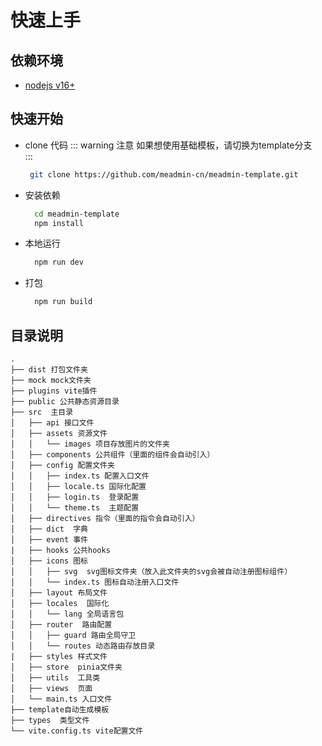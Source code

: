 # 快速上手

## 依赖环境
- [nodejs v16+](https://nodejs.org/en/)

## 快速开始
- clone 代码
    ::: warning 注意
    如果想使用基础模板，请切换为template分支   
    :::
  ``` sh
   git clone https://github.com/meadmin-cn/meadmin-template.git 
  ```
- 安装依赖
  ``` sh
    cd meadmin-template
    npm install
  ```
- 本地运行
  ``` sh
    npm run dev
  ```
- 打包
  ``` sh
    npm run build
  ```

## 目录说明
```
.
├── dist 打包文件夹
├── mock mock文件夹
├── plugins vite插件
├── public 公共静态资源目录
├── src  主目录
│   ├── api 接口文件
│   ├── assets 资源文件
│   │   └── images 项目存放图片的文件夹
│   ├── components 公共组件（里面的组件会自动引入）
│   ├── config 配置文件夹
│   │   ├── index.ts 配置入口文件
│   │   ├── locale.ts 国际化配置
│   │   ├── login.ts  登录配置
│   │   └── theme.ts  主题配置
│   ├── directives 指令（里面的指令会自动引入）
│   ├── dict  字典
│   ├── event 事件
|   ├── hooks 公共hooks
│   ├── icons 图标
│   │   ├── svg  svg图标文件夹（放入此文件夹的svg会被自动注册图标组件）
│   │   └── index.ts 图标自动注册入口文件
│   ├── layout 布局文件
│   ├── locales  国际化
│   │   └── lang 全局语言包
│   ├── router  路由配置
│   │   ├── guard 路由全局守卫
│   │   └── routes 动态路由存放目录
|   ├── styles 样式文件 
│   ├── store  pinia文件夹
│   ├── utils  工具类
│   ├── views  页面
│   └── main.ts 入口文件
├── template自动生成模板
├── types  类型文件
└── vite.config.ts vite配置文件
```

